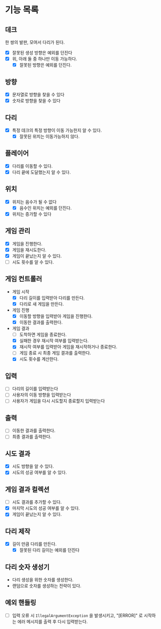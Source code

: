 # 기능 목록

## 데크
한 쌍의 발판, 모여서 다리가 된다.
- [x] 잘못된 생성 방향은 예외를 던진다
- [x] 위, 아래 둘 중 하나만 이동 가능하다.
  - [x] 잘못된 방향은 예외를 던진다.

## 방향
- [x] 문자열로 방향을 찾을 수 있다
- [x] 숫자로 방향을 찾을 수 있다

## 다리
- [x] 특정 데크의 특정 방향이 이동 가능한지 알 수 있다.
  - [x] 잘못된 위치는 이동가능하지 않다.

## 플레이어
- [x] 다리를 이동할 수 있다.
- [x] 다리 끝에 도달했는지 알 수 있다.

## 위치
- [x] 위치는 음수가 될 수 없다
  - [x] 음수인 위치는 예외를 던진다.
- [x] 위치는 증가할 수 있다

## 게임 관리
- [x] 게임을 진행한다.
- [x] 게임을 재시도한다.
- [x] 게임이 끝났는지 알 수 있다.
- [ ] 시도 횟수를 알 수 있다.

## 게임 컨트롤러
- 게임 시작
  - [x] 다리 길이를 입력받아 다리를 만든다.
  - [x] 다리로 새 게임을 만든다.
- 게임 진행
  - [x] 이동할 방향을 입력받아 게임을 진행한다.
  - [x] 이동한 결과를 출력한다.
- 게임 결과
  - [ ] 도착하면 게임을 종료한다.
  - [x] 실패한 경우 재시작 여부를 입력받는다.
  - [x] 재시작 여부를 입력받아 게임을 재시작하거나 종료한다.
  - [ ] 게임 종료 시 최종 게임 결과를 출력한다.
  - [x] 시도 횟수를 계산한다.

## 입력
- [ ] 다리의 길이를 입력받는다
- [ ] 사용자의 이동 방향을 입력받는다
- [ ] 사용자가 게임을 다시 시도할지 종료할지 입력받는다

## 출력
- [ ] 이동한 결과를 출력한다.
- [ ] 최종 결과를 출력한다.

## 시도 결과
- [x] 시도 방향을 알 수 있다.
- [x] 시도의 성공 여부를 알 수 있다.

## 게임 결과 컬렉션
- [ ] 시도 결과를 추가할 수 있다.
- [x] 마지막 시도의 성공 여부를 알 수 있다.
- [x] 게임이 끝났는지 알 수 있다.

## 다리 제작
- [x] 길이 만큼 다리를 만든다.
  - [x] 잘못된 다리 길이는 예외를 던진다

## 다리 숫자 생성기
- 다리 생성을 위한 숫자를 생성한다.
- 랜덤으로 숫자를 생성하는 전략이 있다.

## 예외 핸들링
- [ ] 입력 오류 시 `IllegalArgumentException` 을 발생시키고, "[ERROR]" 로 시작하는 에러 메시지를 출력 후 다시 입력받는다.
